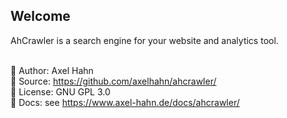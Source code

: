 <html>
<div class="hero">
  <h2>Welcome</h2>
  AhCrawler is a search engine for your website and analytics tool.<br>
</div>
</html>

<br>

  👤 Author: Axel Hahn\
  🧾 Source: <https://github.com/axelhahn/ahcrawler/>\
  📜 License: GNU GPL 3.0\
  📗 Docs: see <https://www.axel-hahn.de/docs/ahcrawler/>
